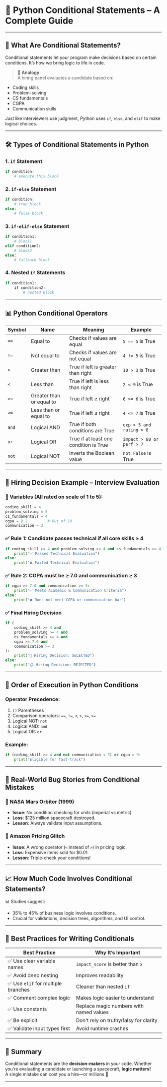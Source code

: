 
# 🧠 Python Conditional Statements – A Complete Guide

---

## 🚦 What Are Conditional Statements?

Conditional statements let your program make decisions based on certain conditions. It’s how we bring logic to life in code.

> 🎯 **Analogy**:  
A hiring panel evaluates a candidate based on:
- Coding skills  
- Problem-solving  
- CS fundamentals  
- CGPA  
- Communication skills

Just like interviewers use judgment, Python uses `if`, `else`, and `elif` to make logical choices.

---

## 🛠️ Types of Conditional Statements in Python

### 1. `if` Statement

```python
if condition:
    # execute this block
```

### 2. `if-else` Statement

```python
if condition:
    # true block
else:
    # false block
```

### 3. `if-elif-else` Statement

```python
if condition1:
    # block1
elif condition2:
    # block2
else:
    # fallback block
```

### 4. Nested `if` Statements

```python
if condition1:
    if condition2:
        # nested block
```

---

## 📊 Python Conditional Operators

| Symbol | Name                | Meaning                                             | Example               |
|--------|---------------------|-----------------------------------------------------|------------------------|
| `==`   | Equal to            | Checks if values are equal                         | `5 == 5` is True      |
| `!=`   | Not equal to        | Checks if values are not equal                     | `4 != 5` is True      |
| `>`    | Greater than        | True if left is greater than right                 | `10 > 3` is True      |
| `<`    | Less than           | True if left is less than right                    | `2 < 9` is True       |
| `>=`   | Greater than or equal to | True if left ≥ right                      | `6 >= 6` is True      |
| `<=`   | Less than or equal to    | True if left ≤ right                      | `4 <= 7` is True      |
| `and`  | Logical AND         | True if both conditions are True                   | `exp > 5 and rating > 8` |
| `or`   | Logical OR          | True if at least one condition is True             | `impact > 80 or perf > 7` |
| `not`  | Logical NOT         | Inverts the Boolean value                          | `not False` is True   |

---

## 👥 Hiring Decision Example – Interview Evaluation

### 🔧 Variables (All rated on scale of 1 to 5):

```python
coding_skill = 4
problem_solving = 5
cs_fundamentals = 4
cgpa = 8.2         # Out of 10
communication = 3
```

### ✅ Rule 1: Candidate passes technical if all core skills ≥ 4

```python
if coding_skill >= 4 and problem_solving >= 4 and cs_fundamentals >= 4:
    print("✅ Passed Technical Evaluation")
else:
    print("❌ Failed Technical Evaluation")
```

### ✅ Rule 2: CGPA must be ≥ 7.0 and communication ≥ 3

```python
if cgpa >= 7.0 and communication >= 3:
    print("✅ Meets Academic & Communication Criteria")
else:
    print("❌ Does not meet CGPA or communication bar")
```

### ✅ Final Hiring Decision

```python
if (
    coding_skill >= 4 and
    problem_solving >= 4 and
    cs_fundamentals >= 4 and
    cgpa >= 7.0 and
    communication >= 3
):
    print("🎉 Hiring Decision: SELECTED")
else:
    print("📋 Hiring Decision: REJECTED")
```

---

## 🧬 Order of Execution in Python Conditions

### Operator Precedence:

1. `()` Parentheses
2. Comparison operators: `==`, `!=`, `<`, `>`, `<=`, `>=`
3. Logical NOT: `not`
4. Logical AND: `and`
5. Logical OR: `or`

### Example:
```python
if (coding_skill >= 4 and not communication < 3) or cgpa > 9:
    print("Eligible for fast-track")
```

---

## 🐞 Real-World Bug Stories from Conditional Mistakes

### 🚀 NASA Mars Orbiter (1999)
- **Issue**: No condition checking for units (imperial vs metric).
- **Loss**: $125 million spacecraft destroyed.
- **Lesson**: Always validate input assumptions.

### 🛒 Amazon Pricing Glitch
- **Issue**: A wrong operator (`<` instead of `>`) in pricing logic.
- **Loss**: Expensive items sold for $0.01.
- **Lesson**: Triple-check your conditions!

---

## 📈 How Much Code Involves Conditional Statements?

📊 Studies suggest:
- 35% to 45% of business logic involves conditions.
- Crucial for validations, decision trees, algorithms, and UI control.

---

## 🧠 Best Practices for Writing Conditionals

| Best Practice | Why It’s Important |
|---------------|--------------------|
| ✅ Use clear variable names | `impact_score` is better than `x` |
| ✅ Avoid deep nesting | Improves readability |
| ✅ Use `elif` for multiple branches | Cleaner than nested `if` |
| ✅ Comment complex logic | Makes logic easier to understand |
| ✅ Use constants | Replace magic numbers with named values |
| ✅ Be explicit | Don't rely on truthy/falsy for clarity |
| ✅ Validate input types first | Avoid runtime crashes |

---

## 🎉 Summary

Conditional statements are the **decision-makers** in your code. Whether you're evaluating a candidate or launching a spacecraft, **logic matters!**  
A single mistake can cost you a hire—or millions 💸

---
